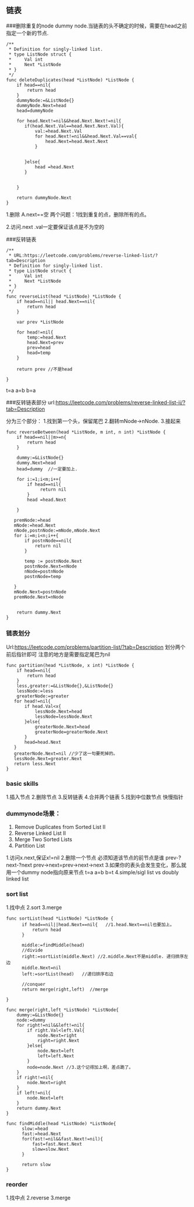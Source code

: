 


## 链表
###删除重复的node
dummy node.当链表的头不确定的时候，需要在head之前指定一个新的节点.
```
/**
 * Definition for singly-linked list.
 * type ListNode struct {
 *     Val int
 *     Next *ListNode
 * }
 */
func deleteDuplicates(head *ListNode) *ListNode {
    if head==nil{
        return head
    }
    dummyNode:=&ListNode{}
    dummyNode.Next=head
    head=dummyNode
    
    for head.Next!=nil&&head.Next.Next!=nil{
       if(head.Next.Val==head.Next.Next.Val){
           val:=head.Next.Val
           for head.Next!=nil&&head.Next.Val==val{
               head.Next=head.Next.Next
           }
       
           
       }else{
           head =head.Next
       }
        
        
    }
    
    return dummyNode.Next
}

```

1.删除
A.next==空
两个问题：1找到重复的点，删除所有的点。

2.访问.next .val一定要保证该点是不为空的

###反转链表
```
/**
 * URL:https://leetcode.com/problems/reverse-linked-list/?tab=Description
 * Definition for singly-linked list.
 * type ListNode struct {
 *     Val int
 *     Next *ListNode
 * }
 */
func reverseList(head *ListNode) *ListNode {
    if head==nil|| head.Next==nil{
        return head
    }
    
    var prev *ListNode
    
    for head!=nil{
        temp:=head.Next
        head.Next=prev
        prev=head
        head=temp
    }
    
    return prev //不是head

}

```

t=a
a=b
b=a

###反转链表部分
url:https://leetcode.com/problems/reverse-linked-list-ii/?tab=Description

分为三个部分：
1.找到第一个头，保留尾巴
2.翻转mNode->nNode.
3.接起来
```
func reverseBetween(head *ListNode, m int, n int) *ListNode {
    if head==nil||m>=n{
        return head
    }
    
    dummy:=&ListNode{}
    dummy.Next=head
    head=dummy  //一定要加上.
    
    for i:=1;i<m;i++{
        if head==nil{
             return nil
        }
        head =head.Next
        
    }
    
   premNode:=head
   mNode:=head.Next
   nNode,postnNode:=mNode,mNode.Next
   for i:=m;i<n;i++{
       if postnNode==nil{
           return nil
       }
       
       temp := postnNode.Next
       postnNode.Next=nNode
       nNode=postnNode
       postnNode=temp
       
   }
   mNode.Next=postnNode
   premNode.Next=nNode
    
    
    return dummy.Next
}

```

### 链表划分

Url:https://leetcode.com/problems/partition-list/?tab=Description
划分两个前后指针即可
注意的地方是需要指定尾巴为nil
```
func partition(head *ListNode, x int) *ListNode {
    if head==nil{
        return head
    }
    less,greater:=&ListNode{},&ListNode{}
    lessNode:=less
    greaterNode:=greater
   for head!=nil{
       if head.Val<x{
           lessNode.Next=head
           lessNode=lessNode.Next
       }else{
           greaterNode.Next=head
           greaterNode=greaterNode.Next
       }
       head=head.Next
   }
   greaterNode.Next=nil //少了这一句要死掉的。
   lessNode.Next=greater.Next
   return less.Next
}
```

### basic skills
1.插入节点
2.删除节点
3.反转链表
4.合并两个链表
5.找到中位数节点
  快慢指针

### dummynode场景：
1. Remove Duplicates from Sorted List II
2. Reverse Linked List II
3. Merge Two Sorted Lists
4. Partition List

1.访问x.next,保证x!=nil
2.删除一个节点
必须知道该节点的前节点是谁
prev-?next-?next
prev->next=prev->next->next
3.如果你的表头会发生变化，那么就用一个dummy node指向原来节点
t=a
a=b
b=t
4.simple/sigl list vs doubly linked list

### sort list
1.找中点
2.sort
3.merge

```
func sortList(head *ListNode) *ListNode {
      if head==nil||head.Next==nil{   //1.head.Next==nil也要加上。
          return head
      }
     
      middle:=findMiddle(head)
      //divide
      right:=sortList(middle.Next) //2.middle.Next不是middle. 递归排序左边 
      middle.Next=nil
      left:=sortList(head)   //递归排序右边
      
      //conquer
      return merge(right,left)  //merge
      
}

func merge(right,left *ListNode) *ListNode{
    dummy:=&ListNode{}
    node:=dummy
    for right!=nil&&left!=nil{
        if right.Val<left.Val{
            node.Next=right
            right=right.Next
        }else{
            node.Next=left
            left=left.Next
        }
        node=node.Next //3.这个记得加上啊，差点跪了。
    }
    if right!=nil{
        node.Next=right
    }
    if left!=nil{
        node.Next=left
    }
    return dummy.Next
}

func findMiddle(head *ListNode) *ListNode{
      slow:=head
      fast:=head.Next
      for(fast!=nil&&fast.Next!=nil){
          fast=fast.Next.Next
          slow=slow.Next
      }
      
      return slow
}
```


### reorder
1.找中点
2.reverse
3.merge


